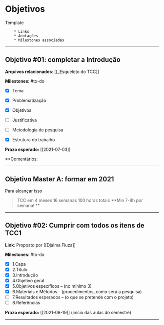 # Objetivos

Template
```* Objetivos: 
	* Links
	* Anotações
	* Milestones associadas
```
	
-----

## Objetivo #01: completar a Introdução
**Arquivos relacionados**: [[_Esqueleto do TCC]]

**Milestones**: #to-do 
- [x] Tema
- [x] Problematização
- [x] Objetivos
- [ ] Justificativa
- [ ] Metodologia de pesquisa
- [x] Estrutura do trabalho


**Prazo esperado:** [[2021-07-03]]

**Comentários: 

----
## Objetivo Master A: formar em 2021
Para alcançar isso
> TCC em 4 meses
> 16 semanas
> 100 horas totais
> **Min 7-8h por semana! **

---
## Objetivo #02: Cumprir com todos os itens de TCC1
**Link**: Proposto por [[Djalma Fiuza]]

**Milestones**: #to-do 
- [x] 1.Capa
- [x] 2.Título
- [x] 3.Introdução
- [x] 4.Objetivo geral
- [x] 5.Objetivos específicos – (no mínimo 3)
- [x] 6.Materiais e Métodos – (procedimentos, como será a pesquisa)
- [ ] 7.Resultados esperados – (o que se pretende com o projeto)
- [ ] 8.Referências

**Prazo esperado:** [[2021-08-19]] (início das aulas do semestre)

---
